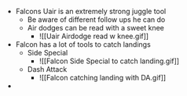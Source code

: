 - Falcons Uair is an extremely strong juggle tool
	- Be aware of different follow ups he can do
	- Air dodges can be read with a sweet knee
		- ![[Uair Airdodge read w knee.gif]]
- Falcon has a lot of tools to catch landings
	- Side Special
		- ![[Falcon Side Special to catch landing.gif]]
	- Dash Attack
		- ![[Falcon catching landing with DA.gif]]
- 